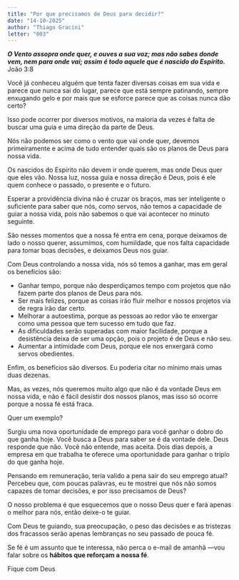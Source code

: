 ```yaml
---
title: "Por que precisamos de Deus para decidir?"
date: "14-10-2025"
author: "Thiago Gracini"
letter: "003"
---
```


**_O Vento assopra onde quer, e ouves a sua voz; mas não sabes donde vem, nem para onde vai; assim é todo aquele que é nascido do Espírito._** João 3:8

Você já conheceu alguém que tenta fazer diversas coisas em sua vida e parece que nunca sai do lugar, parece que está sempre patinando, sempre enxugando gelo e por mais que se esforce parece que as coisas nunca dão certo?

Isso pode ocorrer por diversos motivos, na maioria da vezes é falta de buscar uma guia e uma direção da parte de Deus.

Nós não podemos ser como o vento que vai onde quer, devemos primeiramente e acima de tudo entender quais são os planos de Deus para nossa vida.

Os nascidos do Espírito não devem ir onde querem, mas onde Deus quer que eles vão. Nossa luz, nossa guia e nossa direção é Deus, pois é ele quem conhece o passado, o presente e o futuro.

Esperar a providência divina não é cruzar os braços, mas ser inteligente o suficiente para saber que nós, como servos, não temos a capacidade de guiar a nossa vida, pois não sabemos o que vai acontecer no minuto seguinte.

São nesses momentos que a nossa fé entra em cena, porque deixamos de lado o nosso querer, assumimos, com humildade, que nos falta capacidade para tomar boas decisões, e deixamos Deus nos guiar.

Com Deus controlando a nossa vida, nós só temos a ganhar, mas em geral os benefícios são:

- Ganhar tempo, porque não desperdiçamos tempo com projetos que não fazem parte dos planos de Deus para nós.
- Ser mais felizes, porque as coisas irão fluir melhor e nossos projetos via de regra irão dar certo.
- Melhorar a autoestima, porque as pessoas ao redor vão te enxergar como uma pessoa que tem sucesso em tudo que faz.
- As dificuldades serão superadas com maior facilidade, porque a desistência deixa de ser uma opção, pois o projeto é de Deus e não seu.
- Aumentar a intimidade com Deus, porque ele nos enxergará como servos obedientes.

Enfim, os benefícios são diversos. Eu poderia citar no mínimo mais umas duas dezenas.

Mas, as vezes, nós queremos muito algo que não é da vontade Deus em nossa vida, e não é fácil desistir dos nossos planos, mas isso só ocorre porque a nossa fé está fraca.

Quer um exemplo?

Surgiu uma nova oportunidade de emprego para você ganhar o dobro do que ganha hoje. Você busca a Deus para saber se é da vontade dele. Deus responde que não. Você não entende, mas aceita. Dois dias depois, a empresa em que trabalha te oferece uma oportunidade para ganhar o triplo do que ganha hoje.

Pensando em remuneração, teria valido a pena sair do seu emprego atual? Percebeu que, com poucas palavras, eu te mostrei que nós não somos capazes de tomar decisões, e por isso precisamos de Deus?

O nosso problema é que esquecemos que o nosso Deus quer e fará apenas o melhor para nós, então deixe-o te guiar.

Com Deus te guiando, sua preocupação, o peso das decisões e as tristezas dos fracassos serão apenas lembranças no seu passado de pouca fé.

Se fé é um assunto que te interessa, não perca o e-mail de amanhã —vou falar sobre os **hábitos que reforçam a nossa fé**.

Fique com Deus
